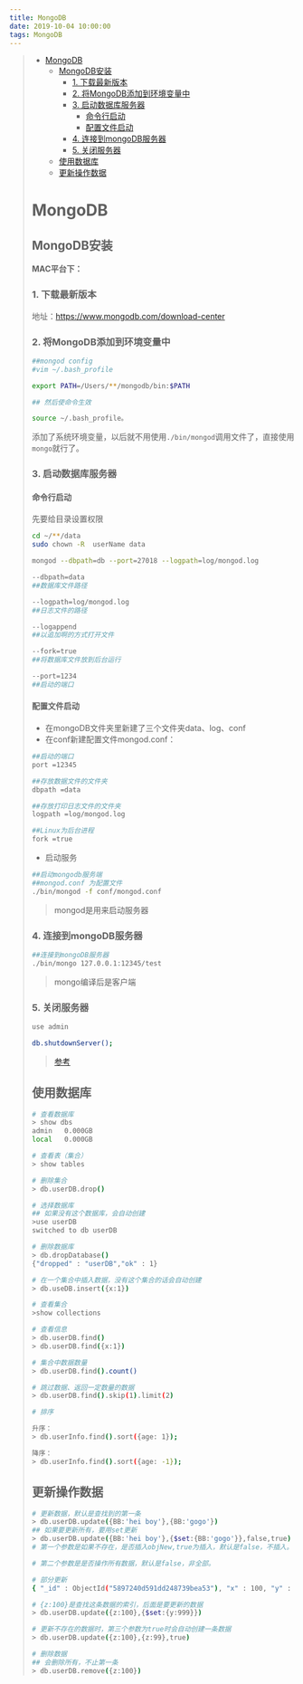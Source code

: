 ```yaml
---
title: MongoDB
date: 2019-10-04 10:00:00
tags: MongoDB
---
```


> <!-- toc orderedList:0 depthFrom:1 depthTo:6 -->
>
> - [MongoDB](#mongodb)
>   - [MongoDB安装](#mongodb安装)
>     - [1. 下载最新版本](#1-下载最新版本)
>     - [2. 将MongoDB添加到环境变量中](#2-将mongodb添加到环境变量中)
>     - [3. 启动数据库服务器](#3-启动数据库服务器)
>       - [命令行启动](#命令行启动)
>       - [配置文件启动](#配置文件启动)
>     - [4. 连接到mongoDB服务器](#4-连接到mongodb服务器)
>     - [5. 关闭服务器](#5-关闭服务器)
>   - [使用数据库](#使用数据库)
>   - [更新操作数据](#更新操作数据)
>
> <!-- tocstop -->
>
> # MongoDB
>
> ## MongoDB安装
>
> **MAC平台下：**
>
> ### 1. 下载最新版本
>
> 地址：https://www.mongodb.com/download-center
>
> ### 2. 将MongoDB添加到环境变量中
>
> ```bash
> ##mongod config
> #vim ~/.bash_profile
> 
> export PATH=/Users/**/mongodb/bin:$PATH
> 
> ## 然后使命令生效
> 
> source ~/.bash_profile。
> ```
>
> 添加了系统环境变量，以后就不用使用`./bin/mongod`调用文件了，直接使用`mongo`就行了。
>
> ### 3. 启动数据库服务器
>
> #### 命令行启动
>
> 先要给目录设置权限
>
> ```bash
> cd ~/**/data
> sudo chown -R  userName data
> ```
>
> ```bash
> mongod --dbpath=db --port=27018 --logpath=log/mongod.log
> 
> --dbpath=data
> ##数据库文件路径
> 
> --logpath=log/mongod.log
> ##日志文件的路径
> 
> --logappend
> ##以追加啊的方式打开文件
> 
> --fork=true
> ##将数据库文件放到后台运行
> 
> --port=1234
> ##启动的端口
> ```
>
> #### 配置文件启动
>
> - 在mongoDB文件夹里新建了三个文件夹data、log、conf
> - 在conf新建配置文件mongod.conf：
>
> ```bash
> ##启动的端口
> port =12345
> 
> ##存放数据文件的文件夹
> dbpath =data
> 
> ##存放打印日志文件的文件夹
> logpath =log/mongod.log
> 
> ##Linux为后台进程
> fork =true
> ```
>
> - 启动服务
>
> ```bash
> ##启动mongodb服务端
> ##mongod.conf 为配置文件
> ./bin/mongod -f conf/mongod.conf
> ```
>
> > mongod是用来启动服务器
>
> ### 4. 连接到mongoDB服务器
>
> ```bash
> ##连接到mongoDB服务器
> ./bin/mongo 127.0.0.1:12345/test
> ```
>
> > mongo编译后是客户端
>
> ### 5. 关闭服务器
>
> ```bash
> use admin
> 
> db.shutdownServer();
> 
> ```
>
> > [参考](http://www.cnblogs.com/wx1993/p/5187530.html)
>
> ## 使用数据库
>
> ```bash
> # 查看数据库
> > show dbs
> admin   0.000GB
> local   0.000GB
> 
> # 查看表（集合）
> > show tables
> 
> # 删除集合
> > db.userDB.drop()
> 
> # 选择数据库
> ## 如果没有这个数据库，会自动创建
> >use userDB
> switched to db userDB
> 
> # 删除数据库
> > db.dropDatabase()
> {"dropped" : "userDB","ok" : 1}
> 
> # 在一个集合中插入数据，没有这个集合的话会自动创建
> > db.useDB.insert({x:1})
> 
> # 查看集合
> >show collections
> 
> # 查看信息
> > db.userDB.find()
> > db.userDB.find({x:1})
> 
> # 集合中数据数量
> > db.userDB.find().count()
> 
> # 跳过数据、返回一定数量的数据
> > db.userDB.find().skip(1).limit(2)
> 
> # 排序
> 
> 升序：
> > db.userInfo.find().sort({age: 1});
> 
> 降序：
> > db.userInfo.find().sort({age: -1});
> ```
>
> ## 更新操作数据
>
> ```bash
> # 更新数据，默认是查找到的第一条
> > db.userDB.update({BB:'hei boy'},{BB:'gogo'})
> ## 如果要更新所有，要用set更新
> > db.userDB.update({BB:'hei boy'},{$set:{BB:'gogo'}},false,true)
> # 第一个参数是如果不存在，是否插入objNew,true为插入，默认是false，不插入。
> 
> # 第二个参数是是否操作所有数据，默认是false，非全部。
> 
> # 部分更新
> { "_id" : ObjectId("5897240d591dd248739bea53"), "x" : 100, "y" : 100, "z" : 100 }
> 
> # {z:100}是查找这条数据的索引，后面是要更新的数据
> > db.userDB.update({z:100},{$set:{y:999}})
> 
> # 更新不存在的数据时，第三个参数为true时会自动创建一条数据
> > db.userDB.update({z:100},{z:99},true)
> 
> # 删除数据
> ## 会删除所有，不止第一条
> > db.userDB.remove({z:100})
> 
> ```